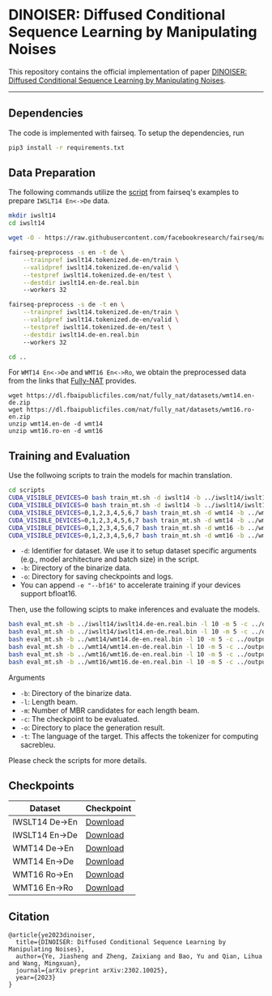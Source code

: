 # DINOISER: Diffused Conditional Sequence Learning by Manipulating Noises

This repository contains the official implementation of paper [DINOISER: Diffused Conditional Sequence Learning by Manipulating Noises](https://arxiv.org/abs/2302.10025).

---
## Dependencies

The code is implemented with fairseq. To setup the dependencies, run
```bash
pip3 install -r requirements.txt
```

## Data Preparation

The following commands utilize the [script](https://github.com/facebookresearch/fairseq/blob/main/examples/translation/prepare-iwslt14.sh) from fairseq's examples to prepare `IWSLT14 En<->De` data.
```bash
mkdir iwslt14
cd iwslt14

wget -O - https://raw.githubusercontent.com/facebookresearch/fairseq/main/examples/translation/prepare-iwslt14.sh | bash

fairseq-preprocess -s en -t de \
    --trainpref iwslt14.tokenized.de-en/train \
    --validpref iwslt14.tokenized.de-en/valid \
    --testpref iwslt14.tokenized.de-en/test \
    --destdir iwslt14.en-de.real.bin
    --workers 32

fairseq-preprocess -s de -t en \
    --trainpref iwslt14.tokenized.de-en/train \
    --validpref iwslt14.tokenized.de-en/valid \
    --testpref iwslt14.tokenized.de-en/test \
    --destdir iwslt14.de-en.real.bin
    --workers 32

cd ..
```

For `WMT14 En<->De` and `WMT16 En<->Ro`, we obtain the preprocessed data from the links that [Fully-NAT](https://github.com/shawnkx/Fully-NAT#dataset) provides.

```
wget https://dl.fbaipublicfiles.com/nat/fully_nat/datasets/wmt14.en-de.zip
wget https://dl.fbaipublicfiles.com/nat/fully_nat/datasets/wmt16.ro-en.zip
unzip wmt14.en-de -d wmt14
unzip wmt16.ro-en -d wmt16
```

## Training and Evaluation

Use the follwoing scripts to train the models for machin translation.

```bash
cd scripts
CUDA_VISIBLE_DEVICES=0 bash train_mt.sh -d iwslt14 -b ../iwslt14/iwslt14.de-en.real.bin -o ../outputs/iwslt14.de-en
CUDA_VISIBLE_DEVICES=0 bash train_mt.sh -d iwslt14 -b ../iwslt14/iwslt14.en-de.real.bin -o ../outputs/iwslt14.en-de
CUDA_VISIBLE_DEVICES=0,1,2,3,4,5,6,7 bash train_mt.sh -d wmt14 -b ../wmt14/wmt14.de-en.real.bin -o ../outputs/wmt14.de-en
CUDA_VISIBLE_DEVICES=0,1,2,3,4,5,6,7 bash train_mt.sh -d wmt14 -b ../wmt14/wmt14.en-de.real.bin -o ../outputs/wmt14.en-de
CUDA_VISIBLE_DEVICES=0,1,2,3,4,5,6,7 bash train_mt.sh -d wmt16 -b ../wmt16/wmt16.ro-en.real.bin -o ../outputs/wmt16.ro-en
CUDA_VISIBLE_DEVICES=0,1,2,3,4,5,6,7 bash train_mt.sh -d wmt16 -b ../wmt16/wmt16.en-ro.real.bin -o ../outputs/wmt16.en-ro
```
* `-d`: Identifier for dataset. We use it to setup dataset specific arguments (e.g., model architecture and batch size) in the script.
* `-b`: Directory of the binarize data.
* `-o`: Directory for saving checkpoints and logs. 
* You can append `-e "--bf16"` to accelerate training if your devices support bfloat16.


Then, use the following scipts to make inferences and evaluate the models.

```bash
bash eval_mt.sh -b ../iwslt14/iwslt14.de-en.real.bin -l 10 -m 5 -c ../outputs/iwslt14.de-en/checkpoints_length/checkpoint_best.pt -o ../outputs/iwslt14.de-en -t en
bash eval_mt.sh -b ../iwslt14/iwslt14.en-de.real.bin -l 10 -m 5 -c ../outputs/iwslt14.en-de/checkpoints_length/checkpoint_best.pt -o ../outputs/iwslt14.en-de -t de
bash eval_mt.sh -b ../wmt14/wmt14.de-en.real.bin -l 10 -m 5 -c ../outputs/wmt14.de-en/checkpoints_length/checkpoint_best.pt -o ../outputs/wmt14.de-en -t en
bash eval_mt.sh -b ../wmt14/wmt14.en-de.real.bin -l 10 -m 5 -c ../outputs/wmt14.en-de/checkpoints_length/checkpoint_best.pt -o ../outputs/wmt14.en-de -t de
bash eval_mt.sh -b ../wmt16/wmt16.de-en.real.bin -l 10 -m 5 -c ../outputs/wmt16.ro-en/checkpoints_length/checkpoint_best.pt -o ../outputs/wmt16.ro-en -t en
bash eval_mt.sh -b ../wmt16/wmt16.de-en.real.bin -l 10 -m 5 -c ../outputs/wmt15.de-en/checkpoints_length/checkpoint_best.pt -o ../outputs/wmt16.en-ro -t ro
```
Arguments
* `-b`: Directory of the binarize data.
* `-l`: Length beam.
* `-m`: Number of MBR candidates for each length beam.
* `-c`: The checkpoint to be evaluated.
* `-o`: Directory to place the generation result.
* `-t`: The language of the target. This affects the tokenizer for computing sacrebleu.

Please check the scripts for more details.

## Checkpoints

|Dataset|Checkpoint|
|-------|----------|
|IWSLT14 De->En|[Download](https://box.nju.edu.cn/f/0caa95073bc04d198f50/?dl=1)|
|IWSLT14 En->De|[Download](https://box.nju.edu.cn/f/970b5ff1c7b54fb38a15/?dl=1)|
|WMT14 De->En|[Download](https://box.nju.edu.cn/f/1310fcbf7de84721918f/?dl=1)|
|WMT14 En->De|[Download](https://box.nju.edu.cn/f/0a7e51ed22b84b9e8e7a/?dl=1)|
|WMT16 Ro->En|[Download](https://box.nju.edu.cn/f/ec0c5bc8ff78426e8118/?dl=1)|
|WMT16 En->Ro|[Download](https://box.nju.edu.cn/f/c9af0cfd20a4431fb016/?dl=1)|

## Citation
```
@article{ye2023dinoiser,
  title={DINOISER: Diffused Conditional Sequence Learning by Manipulating Noises},
  author={Ye, Jiasheng and Zheng, Zaixiang and Bao, Yu and Qian, Lihua and Wang, Mingxuan},
  journal={arXiv preprint arXiv:2302.10025},
  year={2023}
}
```